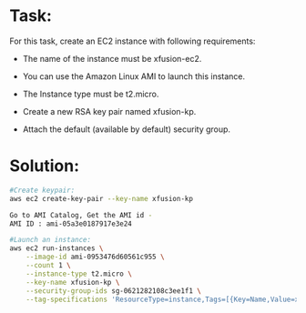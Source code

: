 # Task:

For this task, create an EC2 instance with following requirements:

* The name of the instance must be xfusion-ec2.

* You can use the Amazon Linux AMI to launch this instance.

* The Instance type must be t2.micro.

* Create a new RSA key pair named xfusion-kp.

* Attach the default (available by default) security group.

# Solution:

```bash
#Create keypair:
aws ec2 create-key-pair --key-name xfusion-kp

Go to AMI Catalog, Get the AMI id - 
AMI ID : ami-05a3e0187917e3e24

#Launch an instance:
aws ec2 run-instances \
    --image-id ami-0953476d60561c955 \
    --count 1 \
    --instance-type t2.micro \
    --key-name xfusion-kp \
    --security-group-ids sg-0621282108c3ee1f1 \
    --tag-specifications 'ResourceType=instance,Tags=[{Key=Name,Value=xfusion-ec2}]' 
